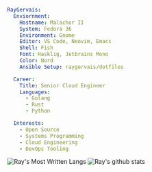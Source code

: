 <!--
**raygervais/raygervais** is a ✨ _special_ ✨ repository because its `README.md` (this file) appears on your GitHub profile.

Here are some ideas to get you started:

- 🔭 I’m currently working on ...
- 🌱 I’m currently learning ...
- 👯 I’m looking to collaborate on ...
- 🤔 I’m looking for help with ...
- 💬 Ask me about ...
- 📫 How to reach me: ...
- 😄 Pronouns: ...
- ⚡ Fun fact: ...
-->

```yaml
RayGervais:
  Enviornment:
    Hostname: Malachor II
    System: Fedora 36
    Environment: Gnome
    Editor: VS Code, Neovim, Emacs
    Shell: Fish
    Font: Hasklig, Jetbrains Mono
    Color: Nord
    Ansible Setup: raygervais/dotfiles

  Career:
    Title: Senior Cloud Engineer
    Languages:
      - Golang
      - Rust
      - Python

  Interests:
    - Open Source
    - Systems Programming
    - Cloud Engineering
    - DevOps Tooling
```

![Ray's Most Written Langs](https://github-readme-stats.vercel.app/api/top-langs/?username=raygervais&hide=html,css,js,javascript,python&theme=nord)
![Ray's github stats](https://github-readme-stats.vercel.app/api?username=raygervais&show_icons=true&count_private=true&line_height=40&theme=nord)
